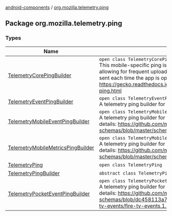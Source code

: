 [android-components](../index.md) / [org.mozilla.telemetry.ping](./index.md)

## Package org.mozilla.telemetry.ping

### Types

| Name | Summary |
|---|---|
| [TelemetryCorePingBuilder](-telemetry-core-ping-builder/index.md) | `open class TelemetryCorePingBuilder : `[`TelemetryPingBuilder`](-telemetry-ping-builder/index.md)<br>This mobile-specific ping is intended to provide the most critical data in a concise format, allowing for frequent uploads. Since this ping is used to measure retention, it should be sent each time the app is opened. https://gecko.readthedocs.io/en/latest/toolkit/components/telemetry/telemetry/data/core-ping.html |
| [TelemetryEventPingBuilder](-telemetry-event-ping-builder/index.md) | `open class TelemetryEventPingBuilder : `[`TelemetryPingBuilder`](-telemetry-ping-builder/index.md)<br>A telemetry ping builder for pings of type "focus-event". |
| [TelemetryMobileEventPingBuilder](-telemetry-mobile-event-ping-builder/index.md) | `open class TelemetryMobileEventPingBuilder : `[`TelemetryPingBuilder`](-telemetry-ping-builder/index.md)<br>A telemetry ping builder for events of type "mobile-event". See the schema for more details: https://github.com/mozilla-services/mozilla-pipeline-schemas/blob/master/schemas/telemetry/mobile-event/mobile-event.1.schema.json |
| [TelemetryMobileMetricsPingBuilder](-telemetry-mobile-metrics-ping-builder/index.md) | `open class TelemetryMobileMetricsPingBuilder : `[`TelemetryPingBuilder`](-telemetry-ping-builder/index.md)<br>A telemetry ping builder for events of type "mobile-metrics". See the schema for more details: https://github.com/mozilla-services/mozilla-pipeline-schemas/blob/master/schemas/telemetry/mobile-metrics/mobile-metrics.1.schema.json |
| [TelemetryPing](-telemetry-ping/index.md) | `open class TelemetryPing` |
| [TelemetryPingBuilder](-telemetry-ping-builder/index.md) | `abstract class TelemetryPingBuilder` |
| [TelemetryPocketEventPingBuilder](-telemetry-pocket-event-ping-builder/index.md) | `open class TelemetryPocketEventPingBuilder : `[`TelemetryPingBuilder`](-telemetry-ping-builder/index.md)<br>A telemetry ping builder for events of type "fire-tv-events". See the schema for more details: https://github.com/mozilla-services/mozilla-pipeline-schemas/blob/dc458113a7a523e60a9ba50e1174a3b1e0cfdc24/schemas/pocket/fire-tv-events/fire-tv-events.1.schema.json |
